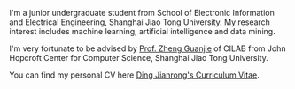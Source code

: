 I'm a junior undergraduate student from School of Electronic Information and Electrical Engineering, Shanghai Jiao Tong University. My research interest includes machine learning, artificial intelligence and data mining.

I'm very fortunate to be advised by [Prof. Zheng Guanjie](https://jhc.sjtu.edu.cn/~gjzheng/) of CILAB from John Hopcroft Center for Computer Science, Shanghai Jiao Tong University.

You can find my personal CV here [Ding Jianrong's Curriculum Vitae](../assets/Curriculum_Vitae.pdf).
